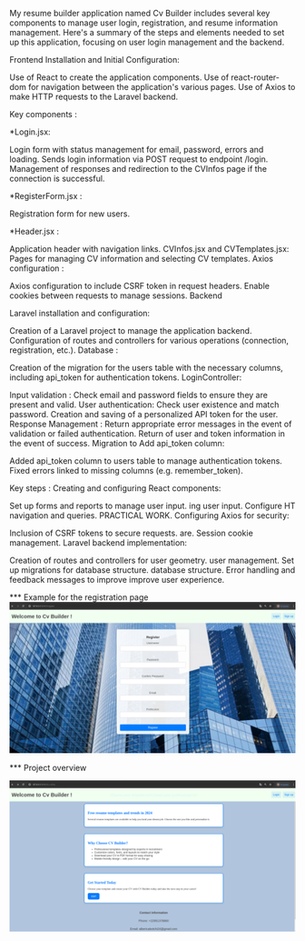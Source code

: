 My resume builder application named Cv Builder includes several key components to manage user login, registration, and resume information management. Here's a summary of the steps and elements needed to set up this application, focusing on user login management and the backend.

Frontend
Installation and Initial Configuration:

Use of React to create the application components.
Use of react-router-dom for navigation between the application's various pages.
Use of Axios to make HTTP requests to the Laravel backend.

Key components :

*Login.jsx:

Login form with status management for email, password, errors and loading.
Sends login information via POST request to endpoint /login.
Management of responses and redirection to the CVInfos page if the connection is successful.

*RegisterForm.jsx :

Registration form for new users.

*Header.jsx :

Application header with navigation links.
CVInfos.jsx and CVTemplates.jsx:
Pages for managing CV information and selecting CV templates.
Axios configuration :

Axios configuration to include CSRF token in request headers.
Enable cookies between requests to manage sessions.
Backend

Laravel installation and configuration:

Creation of a Laravel project to manage the application backend.
Configuration of routes and controllers for various operations (connection, registration, etc.).
Database :

Creation of the migration for the users table with the necessary columns, including api_token for authentication tokens.
LoginController:

Input validation :
Check email and password fields to ensure they are present and valid.
User authentication:
Check user existence and match password.
Creation and saving of a personalized API token for the user.
Response Management :
Return appropriate error messages in the event of validation or failed authentication.
Return of user and token information in the event of success.
Migration to Add api_token column:

Added api_token column to users table to manage authentication tokens.
Fixed errors linked to missing columns (e.g. remember_token).

Key steps :
Creating and configuring React components:

Set up forms and reports to manage user input.
ing user input.
Configure HT navigation and queries.
PRACTICAL WORK.
Configuring Axios for security:

Inclusion of CSRF tokens to secure requests.
are.
Session cookie management.
Laravel backend implementation:

Creation of routes and controllers for user geometry.
user management.
Set up migrations for database structure.
 database structure.
Error handling and feedback messages to improve
improve user experience.





*** Example for the registration page
![Exemple d'image](assets/f.png)


*** Project overview

![Exemple d'image](assets/g.png)